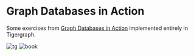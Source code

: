 # Graph Databases in Action

Some exercises from [Graph Databases in Action](https://www.manning.com/books/graph-databases-in-action) implemented entirely in Tigergraph.

![](https://images.g2crowd.com/uploads/product/image/large_detail/large_detail_43531f5679c36bbe2d4595f3952b54b2/tigergraph.jpg "tg") ![](https://images.manning.com/360/480/resize/book/4/01800c9-9a45-4d41-9c38-a4c61d042558/Bechberger-GD-HI.png "book")